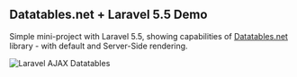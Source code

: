 ## Datatables.net + Laravel 5.5 Demo

Simple mini-project with Laravel 5.5, showing capabilities of [Datatables.net](https://datatables.net) library - with default and Server-Side rendering.

![Laravel AJAX Datatables](https://laraveldaily.com/wp-content/uploads/2018/11/datatables-demo.png)


